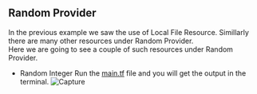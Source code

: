 ## Random Provider
In the previous example we saw the use of Local File Resource. Simillarly there are many other resources under Random Provider. <br>
Here we are going to see a couple of such resources under Random Provider.
- Random Integer
Run the [main.tf](main.tf) file and you will get the output in the terminal.
![Capture](https://github.com/abirbhattacharya82/Terraform-Learning/assets/70687014/f74b4099-3be3-469f-9ec9-7d8759dd26e6)
